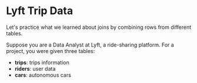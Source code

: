 # Lyft Trip Data

Let's practice what we learned about joins by combining rows from different tables.

Suppose you are a Data Analyst at Lyft, a ride-sharing platform. For a project, you were given three tables:

- **trips**: trips information
- **riders**: user data
- **cars**: autonomous cars

